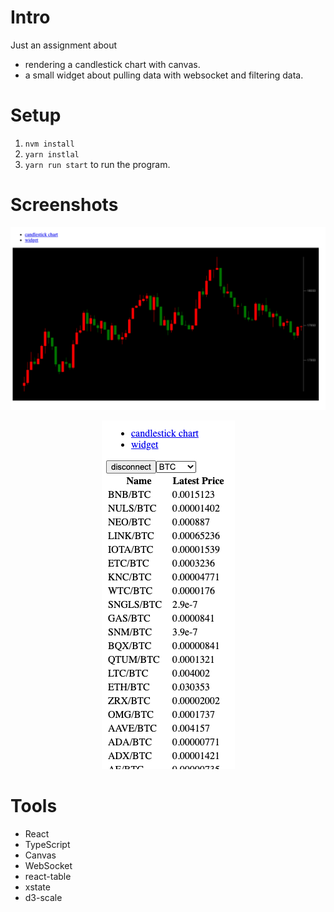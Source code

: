 # Intro

Just an assignment about

- rendering a candlestick chart with canvas.
- a small widget about pulling data with websocket and filtering data.

# Setup

1. `nvm install`
2. `yarn instlal`
3. `yarn run start` to run the program.

# Screenshots

<p align="center">
  <img src="https://github.com/zushenyan/candlestick/blob/main/img/candlestick.png">
</p>

<p align="center">
  <img src="https://github.com/zushenyan/candlestick/blob/main/img/widget.png">
</p>

# Tools

- React
- TypeScript
- Canvas
- WebSocket
- react-table
- xstate
- d3-scale

